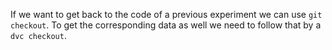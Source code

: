 If we want to get back to the code of a previous experiment we can use
`git checkout`. To get the corresponding data as well we need to
follow that by a `dvc checkout`.
